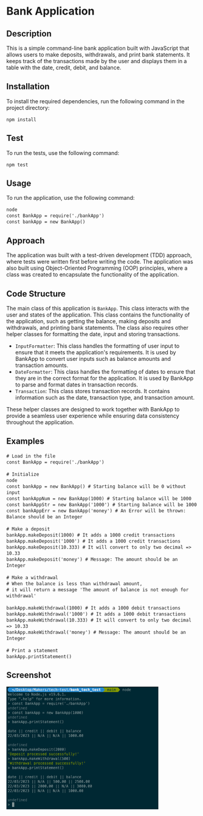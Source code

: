 # Bank Application

## Description

This is a simple command-line bank application built with JavaScript that allows users to make deposits, withdrawals, and print bank statements.
It keeps track of the transactions made by the user and displays them in a table with the date, credit, debit, and balance.

## Installation

To install the required dependencies, run the following command in the project directory:

```
npm install
```

## Test

To run the tests, use the following command:

```
npm test
```

## Usage

To run the application, use the following command:

```
node
const BankApp = require('./bankApp')
const bankApp = new BankApp()
```

## Approach

The application was built with a test-driven development (TDD) approach, where tests were written first before writing the code.
The application was also built using Object-Oriented Programming (OOP) principles, where a class was created to encapsulate the functionality of the application.

## Code Structure

The main class of this application is `BankApp`. This class interacts with the user and states of the application. 
This class contains the functionality of the application, such as getting the balance, making deposits and withdrawals, and printing bank statements.
The class also requires other helper classes for formatting the date, input and storing transactions.

- `InputFormatter`: This class handles the formatting of user input to ensure that it meets the application's requirements. It is used by BankApp to convert user inputs such as balance amounts and transaction amounts.
- `DateFormatter`: This class handles the formatting of dates to ensure that they are in the correct format for the application. It is used by BankApp to parse and format dates in transaction records.
- `Transaction`: This class stores transaction records. It contains information such as the date, transaction type, and transaction amount.

These helper classes are designed to work together with BankApp to provide a seamless user experience while ensuring data consistency throughout the application.

## Examples

```
# Load in the file
const BankApp = require('./bankApp')

# Initialize
node
const bankApp = new BankApp() # Starting balance will be 0 without input
const bankAppNum = new BankApp(1000) # Starting balance will be 1000
const bankAppStr = new BankApp('1000') # Starting balance will be 1000
const bankAppErr = new BankApp('money') # An Error will be thrown: Balance should be an Integer

# Make a deposit
bankApp.makeDeposit(1000) # It adds a 1000 credit transactions
bankApp.makeDeposit('1000') # It adds a 1000 credit transactions
bankApp.makeDeposit(10.333) # It will convert to only two decimal => 10.33
bankApp.makeDeposit('money') # Message: The amount should be an Integer

# Make a withdrawal
# When the balance is less than withdrawal amount,
# it will return a message 'The amount of balance is not enough for withdrawal'

bankApp.makeWithdrawal(1000) # It adds a 1000 debit transactions
bankApp.makeWithdrawal('1000') # It adds a 1000 debit transactions
bankApp.makeWithdrawal(10.333) # It will convert to only two decimal => 10.33
bankApp.makeWithdrawal('money') # Message: The amount should be an Integer

# Print a statement
bankApp.printStatement()

```

## Screenshot
<img src="./preview/bankApp_screenshot.png" width="400" />
